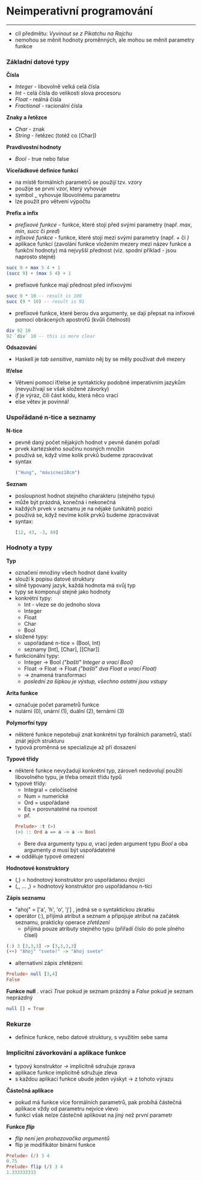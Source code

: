 # Neimperativní programování
--------
- cíl předmětu: *Vyvinout se z Pikatchu na Rajchu*
- nemohou se měnit hodnoty proměnných, ale mohou se měnit parametry funkce

### Základní datové typy
**Čísla**
- *Integer* - libovolně velká celá čísla
- *Int* - celá čísla do velikosti slova procesoru
- *Float* - reálná čísla
- *Fractional* - racionální čísla

**Znaky a řetězce**
- *Char* - znak
- *String* - řetězec (totéž co [Char])

**Pravdivostní hodnoty**
- *Bool* - true nebo false

**Víceřádkové definice funkcí**
- na místě formálních parametrů se použijí tzv. vzory
- použije se první vzor, který vyhovuje
- symbol _ vyhovuje libovolnému parametru
- lze použít pro větvení výpočtu

**Prefix a infix**
- *prefixové funkce* - funkce, které stojí před svými parametry (např. *max*, *min*, *succ* či *pred*)
- *infixové funkce* - funkce, které stojí mezi svými parametry (např. *+* či *)*
- aplikace funkcí (zavolání funkce vložením mezery mezi název funkce a funkční hodnoty) má nejvyšší přednost (viz. spodní příklad - jsou naprosto stejné)
```haskell
succ 9 + max 5 4 + 1
(succ 9) + (max 5 4) + 1
```
- prefixové funkce mají přednost před infixovými
```haskell
succ 9 * 10 -- result is 100
succ (9 * 10) -- result is 91
```
- prefixové funkce, které berou dva argumenty, se dají přepsat na infixové pomocí obrácených apostrofů (kvůli čitelnosti)
```haskell
div 92 10
92 `div` 10 -- this is more clear
```

**Odsazování**
- Haskell je *tab sensitive*, namísto něj by se měly používat dvě mezery

**If/else**
- Větvení pomocí if/else je syntakticky podobné imperativním jazykům (nevyužívají se však složené závorky)
- *if* je výraz, čili část kódu, která něco vrací
- else větev je povinná!

### Uspořádané n-tice a seznamy

**N-tice**
- pevně daný počet nějakých hodnot v pevně daném pořadí
- prvek kartézského součinu nosných množin
- používá se, když víme kolik prvků budeme zpracovávat
- syntax
  ```haskell
  ("Hung", "mávicnez10cm")
  ```
**Seznam**
- posloupnost hodnot stejného charakteru (stejného typu)
- může být prázdná, konečná i nekonečná
- každých prvek v seznamu je na nějaké (unikátní) pozici
- používá se, když nevíme kolik prvků budeme zpracovávat
- syntax:
  ```haskell
  [12, 43, -3, 69]
  ```
### Hodnoty a typy

**Typ**
- označení množiny všech hodnot dané kvality
- slouží k popisu datové struktury
- silně typovaný jazyk, každá hodnota má svůj typ
- typy se komponují stejně jako hodnoty
- konkrétní typy:
  - Int - vleze se do jednoho slova
  - Integer
  - Float
  - Char
  - Bool
- složené typy:
  - uspořádané n-tice = (Bool, Int)
  - seznamy [Int], [Char], [[Char]]
- funkcionální typy:
  - Integer -> Bool *("baští" Integer a vrací Bool)*
  - Float -> Float -> Float *("baští" dva Float a vrací Float)*
  - -> znamená transformaci
  - *poslední za šipkou je výstup, všechno ostatní jsou vstupy*
 
**Arita funkce**
- označuje počet parametrů funkce
- nulární (0), unární (1), duální (2), ternární (3)
 
**Polymorfní typy**
- některé funkce nepotebují znát konkrétní typ forálních parametrů, stačí znát jejich strukturu
- typová proměnná se specializuje až při dosazení

**Typové třídy**
- některé funkce nevyžadují konkrétní typ, zároveň nedovolují použití libovolného typu, je třeba omezit třídu typů
- typové třídy:
  - Integral = celočíselné
  - Num = numerické
  - Ord = uspořádané
  - Eq = porovnatelné na rovnost
  - př.
  ```haskell
  Prelude> :t (>)
  (>) :: Ord a => a -> a -> Bool
  ```
  - Bere dva argumenty typu *a*, vrací jeden argument typu *Bool* a oba argumenty *a* musí být uspořádatelné
- => odděluje typové omezení

**Hodnotové konstruktory**
- (,) = hodnotový konstruktor pro uspořádanou dvojici
- (,, ... ,) = hodnotový konstruktor pro uspořádanou n-tici

**Zápis seznamu**
- "ahoj" = ['a', 'h', 'o', 'j'] , jedná se o syntaktickou zkratku
- operátor (*:*), přijímá atribut a seznam a připojuje atribut na začátek seznamu, prakticky operace *zřetězení*
  - přijímá pouze atributy stejného typu (přiřadí číslo do pole plného čísel)
```haskell
(:) 3 [3,3,3] -> [3,3,3,3]
(++) "Ahoj" "svete!" -> "Ahoj svete"
```
- alternativní zápis zřetězení:
```haskell
Prelude> null [3,4]
False
```

**Funkce null**
. vrací *True* pokud je seznam prázdný a *False* pokud je seznam neprázdný
```haskell
null [] = True
```
### Rekurze
- definice funkce, nebo datové struktury, s využitím sebe sama

### Implicitní závorkování a aplikace funkce
- typový konstruktor *->* implicitně sdružuje zprava
- aplikace funkce implicitně sdružuje zleva
- s každou aplikací funkce ubude jeden výskyt -> z tohoto výrazu

**Částečná aplikace**
- pokud má funkce více formálních parametrů, pak probíhá částečná aplikace vždy od parametru nejvíce vlevo
- funkci však nelze částečně aplikovat na jiný než první parametr

**Funkce _flip_**
- *flip není jen prohazovačka argumentů*
- flip je modifikátor binární funkce
```haskell
Prelude> (/) 3 4
0.75
Prelude> flip (/) 3 4
1.333333333
```



